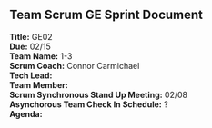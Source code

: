 ## Team Scrum GE Sprint Document
**Title:** GE02  
**Due:** 02/15  
**Team Name:** 1-3  
**Scrum Coach:** Connor Carmichael  
**Tech Lead:**   
**Team Member:**  
**Scrum Synchronous Stand Up Meeting:** 02/08  
**Asynchorous Team Check In Schedule:** ?  
**Agenda:**  